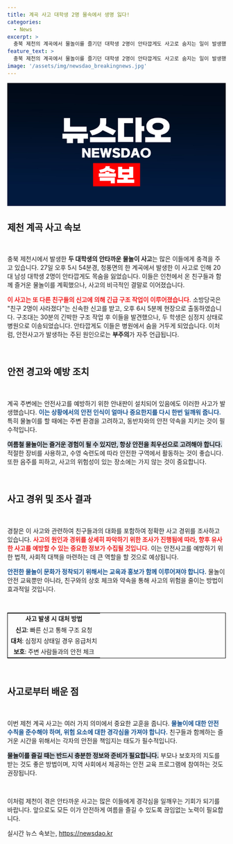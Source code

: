 ```yaml
---
title: 계곡 사고 대학생 2명 물속에서 생명 잃다!
categories:
  - News
excerpt: >
  충북 제천의 계곡에서 물놀이를 즐기던 대학생 2명이 안타깝게도 사고로 숨지는 일이 발생했습니다. 친구들과 함께한 즐거움이 비극으로 변한 사고의 경위를 경찰이 조사 중입니다.
feature_text: >
  충북 제천의 계곡에서 물놀이를 즐기던 대학생 2명이 안타깝게도 사고로 숨지는 일이 발생했습니다. 친구들과 함께한 즐거움이 비극으로 변한 사고의 경위를 경찰이 조사 중입니다.
image: '/assets/img/newsdao_breakingnews.jpg'
---
```


<p><img src="/assets/img/newsdao_breakingnews.jpg" alt="ontimetimes 속보" /></p>

<h2 data-ke-size="size26">제천 계곡 사고 속보</h2>

<p data-ke-size="size16">&nbsp;</p>

<p>충북 제천시에서 발생한 <b>두 대학생의 안타까운 물놀이 사고</b>는 많은 이들에게 충격을 주고 있습니다. 27일 오후 5시 54분경, 청풍면의 한 계곡에서 발생한 이 사고로 인해 20대 남성 대학생 2명이 안타깝게도 목숨을 잃었습니다. 이들은 인천에서 온 친구들과 함께 즐거운 물놀이를 계획했으나, 사고의 비극적인 결말로 이어졌습니다.</p>

<p><b><span style="color: #ee2323;">이 사고는 또 다른 친구들의 신고에 의해 긴급 구조 작업이 이루어졌습니다.</span></b> 소방당국은 "친구 2명이 사라졌다"는 신속한 신고를 받고, 오후 6시 5분께 현장으로 출동하였습니다. 구조대는 30분의 긴박한 구조 작업 후 이들을 발견했으나, 두 학생은 심정지 상태로 병원으로 이송되었습니다. 안타깝게도 이들은 병원에서 숨을 거두게 되었습니다. 이처럼, 안전사고가 발생하는 주된 원인으로는 <b>부주의</b>가 자주 언급됩니다.</p>

<p data-ke-size="size16">&nbsp;</p>

<h2 data-ke-size="size26">안전 경고와 예방 조치</h2>

<p data-ke-size="size16">&nbsp;</p>

<p>계곡 주변에는 안전사고를 예방하기 위한 안내판이 설치되어 있음에도 이러한 사고가 발생했습니다. <b><span style="color: #1a5490;">이는 상황에서의 안전 인식이 얼마나 중요한지를 다시 한번 일깨워 줍니다.</span></b> 특히 물놀이를 할 때에는 주변 환경을 고려하고, 동반자와의 안전 약속을 지키는 것이 필수적입니다. </p>

<p><b><span style="background-color: #21538527;">여름철 물놀이는 즐거운 경험이 될 수 있지만, 항상 <b>안전</b>을 최우선으로 고려해야 합니다.</b></span></b> 적절한 장비를 사용하고, 수영 숙련도에 따라 안전한 구역에서 활동하는 것이 좋습니다. 또한 음주를 피하고, 사고의 위험성이 있는 장소에는 가지 않는 것이 중요합니다.</p>

<p data-ke-size="size16">&nbsp;</p>

<h2 data-ke-size="size26">사고 경위 및 조사 결과</h2>

<p data-ke-size="size16">&nbsp;</p>

<p>경찰은 이 사고와 관련하여 친구들과의 대화를 포함하여 정확한 사고 경위를 조사하고 있습니다. <b><span style="color: #ee2323;">사고의 원인과 경위를 상세히 파악하기 위한 조사가 진행됨에 따라, 향후 유사한 사고를 예방할 수 있는 중요한 정보가 수집될 것입니다.</span></b> 이는 안전사고를 예방하기 위한 법적, 사회적 대책을 마련하는 데 큰 역할을 할 것으로 예상됩니다.</p>

<p><b><span style="color: #1a5490;">안전한 물놀이 문화가 정착되기 위해서는 교육과 홍보가 함께 이루어져야 합니다.</span></b> 물놀이 안전 교육뿐만 아니라, 친구와의 상호 체크와 약속을 통해 사고의 위험을 줄이는 방법이 효과적일 것입니다. </p>

<p data-ke-size="size16">&nbsp;</p>

<table style="width: 100%; border: 1px solid #000;">
    <tr>
        <td style="text-align: center; height: 17px;"><b>사고 발생 시 대처 방법</b></td>
    </tr>
    <tr>
        <td style="text-align: center; height: 17px;"><b>신고</b>: 빠른 신고 통해 구조 요청</td>
    </tr>
    <tr>
        <td style="text-align: center; height: 17px;"><b>대처</b>: 심정지 상태일 경우 응급처치</td>
    </tr>
    <tr>
        <td style="text-align: center; height: 17px;"><b>보호</b>: 주변 사람들과의 안전 체크</td>
    </tr>
</table>

<p data-ke-size="size16">&nbsp;</p>

<h2 data-ke-size="size26">사고로부터 배운 점</h2>

<p data-ke-size="size16">&nbsp;</p>

<p>이번 제천 계곡 사고는 여러 가지 의미에서 중요한 교훈을 줍니다. <b><span style="color: #1a5490;">물놀이에 대한 안전 수칙을 준수해야 하며, 위험 요소에 대한 경각심을 가져야 합니다.</span></b> 친구들과 함께하는 즐거운 시간을 위해서는 각자의 안전을 책임지는 태도가 필수적입니다. </p>

<p><b><span style="background-color: #21538527;">물놀이를 즐길 때는 반드시 충분한 정보와 준비가 필요합니다.</b></span></b> 부모나 보호자의 지도를 받는 것도 좋은 방법이며, 지역 사회에서 제공하는 안전 교육 프로그램에 참여하는 것도 권장됩니다.</p>

<p data-ke-size="size16">&nbsp;</p>

<p>이처럼 제천이 겪은 안타까운 사고는 많은 이들에게 경각심을 일깨우는 기회가 되기를 바랍니다. 앞으로도 모든 이가 안전하게 여름을 즐길 수 있도록 끊임없는 노력이 필요합니다.</p>
실시간 뉴스 속보는, <a href="https://newsdao.kr" rel="dofollow">https://newsdao.kr</a>


